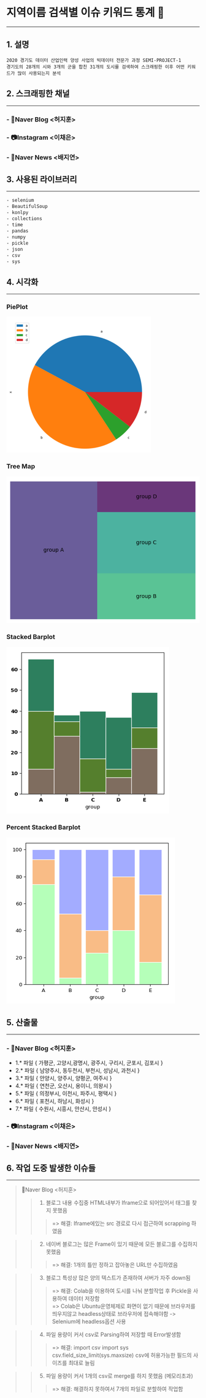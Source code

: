 지역이름 검색별 이슈 키워드 통계 :city_sunrise:
========================== 
---
## 1. 설명

```
2020 경기도 데이터 산업인력 양성 사업의 빅데이터 전문가 과정 SEMI-PROJECT-1
경기도의 28개의 시와 3개의 군을 합친 31개의 도시를 검색하여 스크래핑한 이후 어떤 키워드가 많이 사용되는지 분석
```

## 2. 스크래핑한 채널

---
### - :green_book:Naver Blog    <허지훈> 

### - :camera:Instagram      <이채은> 

### - :newspaper:Naver News   <배지연>



## 3. 사용된 라이브러리

---

```
- selenium
- BeautifulSoup 
- konlpy
- collections
- time
- pandas
- numpy
- pickle
- json
- csv
- sys
```

## 4. 시각화 

---
### PiePlot
![pieplot](img/pieplot.png)


### Tree Map
![tree_map](img/tree_map.png)


### Stacked Barplot
![stacked_barplot](img/stacked_barplot.png)


### Percent Stacked Barplot
![percent_stacked_barplot](img/percent_stacked_barplot.png)







## 5. 산출물

---
### - :green_book:Naver Blog    <허지훈> 
- 1.* 파일 { 가평군, 고양시,광명시, 광주시, 구리시, 군포시, 김포시 }
- 2.* 파일 { 남양주시, 동두천시, 부천시, 성남시, 과천시 }
- 3.* 파일 { 안양시, 양주시, 양평군, 여주시 }
- 4.* 파일 { 연천군, 오산시, 용이니, 의왕시 }
- 5.* 파일 { 의정부시, 이천시, 파주시, 평택시 }
- 6.* 파일 { 포천시, 하남시, 화성시 }
- 7.* 파일 { 수원시, 시흥시, 안산시, 안성시 }

### - :camera:Instagram      <이채은> 


### - :newspaper:Naver News   <배지연>


## 6. 작업 도중 발생한 이슈들

---
>:green_book:Naver Blog    <허지훈> 
>>1. 블로그 내용 수집중 HTML내부가 Iframe으로 되어있어서 태그를 찾지 못했음
>>>=> 해결: Iframe에있는 src 경로로 다시 접근하여 scrapping 하였음   

>>2. 네이버 블로그는 많은 Frame이 있기 때문에 모든 블로그를 수집하지 못했음
>>>=> 해결: 1개의 틀만 정하고 잡아놓은 URL만 수집하였음 

>>3. 블로그 특성상 많은 양의 텍스트가 존재하여 서버가 자주 down됨
>>>=> 해결: Colab을 이용하여 도시를 나눠 분할작업 후 Pickle을 사용하여 데이터 저장함  
>>>=> Colab은 Ubuntu운영체제로 화면이 없기 때문에 브라우저를 띄우지않고 headless상태로 브라우저에 접속해야함 -> Selenium에 headless옵션 사용

>>4. 파일 용량이 커서 csv로 Parsing하여 저장할 때 Error발생함
>>>=> 해결: import csv      import sys          csv.field_size_limit(sys.maxsize) csv에 허용가능한 필드의 사이즈를 최대로 늘림

>>5. 파일 용량이 커서 1개의 csv로 merge를 하지 못했음 (메모리초과)
>>>=> 해결: 해결하지 못하여서 7개의 파일로 분할하여 작업함




